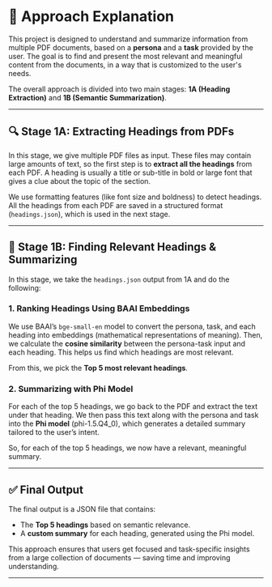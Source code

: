 # 🧠 Approach Explanation

This project is designed to understand and summarize information from multiple PDF documents, based on a **persona** and a **task** provided by the user. The goal is to find and present the most relevant and meaningful content from the documents, in a way that is customized to the user's needs.

The overall approach is divided into two main stages: **1A (Heading Extraction)** and **1B (Semantic Summarization)**.

---

## 🔍 Stage 1A: Extracting Headings from PDFs

In this stage, we give multiple PDF files as input. These files may contain large amounts of text, so the first step is to **extract all the headings** from each PDF. A heading is usually a title or sub-title in bold or large font that gives a clue about the topic of the section.

We use formatting features (like font size and boldness) to detect headings. All the headings from each PDF are saved in a structured format (`headings.json`), which is used in the next stage.

---

## 🧠 Stage 1B: Finding Relevant Headings & Summarizing

In this stage, we take the `headings.json` output from 1A and do the following:

### 1. **Ranking Headings Using BAAI Embeddings**

We use BAAI’s `bge-small-en` model to convert the persona, task, and each heading into embeddings (mathematical representations of meaning). Then, we calculate the **cosine similarity** between the persona-task input and each heading. This helps us find which headings are most relevant.

From this, we pick the **Top 5 most relevant headings**.

### 2. **Summarizing with Phi Model**

For each of the top 5 headings, we go back to the PDF and extract the text under that heading. We then pass this text along with the persona and task into the **Phi model** (phi-1.5.Q4\_0), which generates a detailed summary tailored to the user’s intent.

So, for each of the top 5 headings, we now have a relevant, meaningful summary.

---

## ✅ Final Output

The final output is a JSON file that contains:

* The **Top 5 headings** based on semantic relevance.
* A **custom summary** for each heading, generated using the Phi model.

This approach ensures that users get focused and task-specific insights from a large collection of documents — saving time and improving understanding.

---
